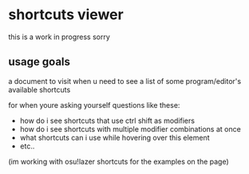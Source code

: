 # shortcuts viewer
this is a work in progress sorry

## usage goals
a document to visit when u need to see a list of some program/editor's available shortcuts

for when youre asking yourself questions like these:
- how do i see shortcuts that use ctrl shift as modifiers
- how do i see shortcuts with multiple modifier combinations at once
- what shortcuts can i use while hovering over this element
- etc..

(im working with osu!lazer shortcuts for the examples on the page)
